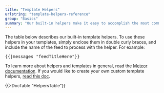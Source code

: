 ```yaml
---
title: "Template Helpers"
urlstring: "template-helpers-reference"
group: "Basics"
summary: "Our built-in helpers make it easy to accomplish the most common tasks in your templates"
---
```


The table below describes our built-in template helpers. To use these helpers in your templates, simply enclose them in double curly braces, and include the name of the feed to process with the helper. For example:

<pre>
{{|messages "feedTitleHere"}}
</pre>

To learn more about helpers and templates in general, read the [Meteor documentation](http://docs.meteor.com/#/basic/). If you would like to create your own custom template helpers, [read this doc](/docs/custom_helpers).

{{>DocTable "HelpersTable"}}
